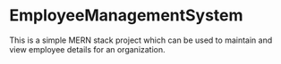 # EmployeeManagementSystem

This is a simple MERN stack project which can be used to maintain and view employee details for an organization.
